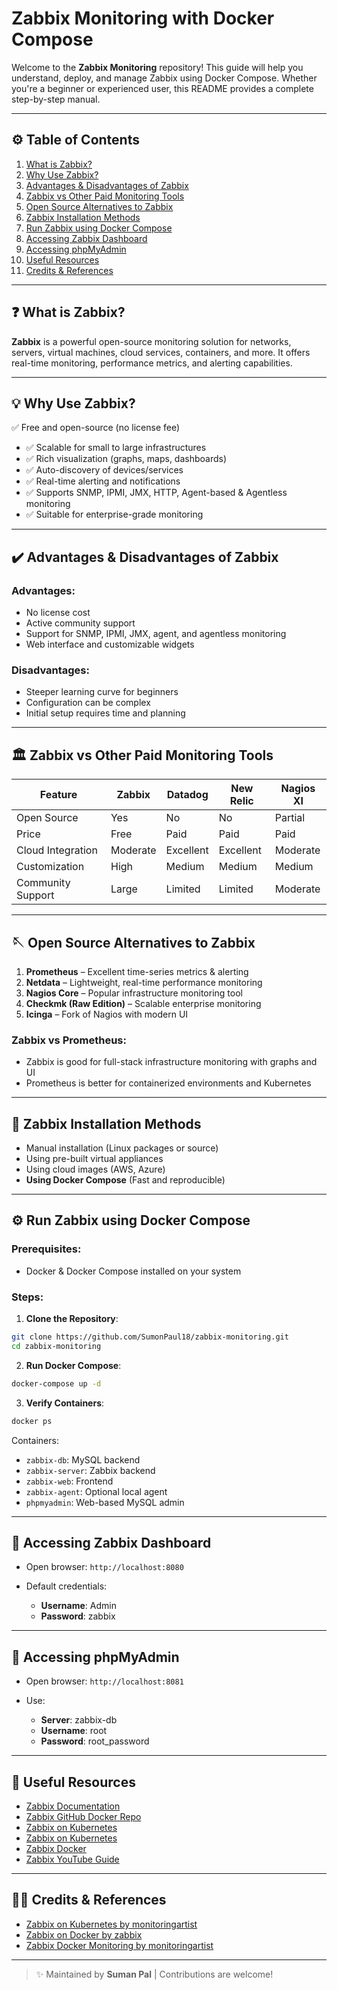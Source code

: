 # Zabbix Monitoring with Docker Compose

Welcome to the **Zabbix Monitoring** repository! This guide will help you understand, deploy, and manage Zabbix using Docker Compose. Whether you're a beginner or experienced user, this README provides a complete step-by-step manual.

---

## ⚙️ Table of Contents

1. [What is Zabbix?](#-what-is-zabbix)
2. [Why Use Zabbix?](#-why-use-zabbix)
3. [Advantages & Disadvantages of Zabbix](#%EF%B8%8F-advantages--disadvantages-of-zabbix)
4. [Zabbix vs Other Paid Monitoring Tools](#%EF%B8%8F-zabbix-vs-other-paid-monitoring-tools)
5. [Open Source Alternatives to Zabbix](#-open-source-alternatives-to-zabbix)
6. [Zabbix Installation Methods](#-zabbix-installation-methods)
7. [Run Zabbix using Docker Compose](#%EF%B8%8F-run-zabbix-using-docker-compose)
8. [Accessing Zabbix Dashboard](#-accessing-zabbix-dashboard)
9. [Accessing phpMyAdmin](#-accessing-phpmyadmin)
10. [Useful Resources](#-useful-resources)
11. [Credits & References](#-credits--references)

---

## ❓ What is Zabbix?

**Zabbix** is a powerful open-source monitoring solution for networks, servers, virtual machines, cloud services, containers, and more. It offers real-time monitoring, performance metrics, and alerting capabilities.

---

## 💡 Why Use Zabbix?

✅ Free and open-source (no license fee)
- ✅ Scalable for small to large infrastructures
- ✅ Rich visualization (graphs, maps, dashboards)
- ✅ Auto-discovery of devices/services
- ✅ Real-time alerting and notifications
- ✅ Supports SNMP, IPMI, JMX, HTTP, Agent-based & Agentless monitoring
- ✅ Suitable for enterprise-grade monitoring



---

## ✔️ Advantages & Disadvantages of Zabbix

### Advantages:

* No license cost
* Active community support
* Support for SNMP, IPMI, JMX, agent, and agentless monitoring
* Web interface and customizable widgets

### Disadvantages:

* Steeper learning curve for beginners
* Configuration can be complex
* Initial setup requires time and planning

---

## 🏛️ Zabbix vs Other Paid Monitoring Tools

| Feature           | Zabbix   | Datadog   | New Relic | Nagios XI |
| ----------------- | -------- | --------- | --------- | --------- |
| Open Source       | Yes      | No        | No        | Partial   |
| Price             | Free     | Paid      | Paid      | Paid      |
| Cloud Integration | Moderate | Excellent | Excellent | Moderate  |
| Customization     | High     | Medium    | Medium    | Medium    |
| Community Support | Large    | Limited   | Limited   | Moderate  |

---

## 🪡 Open Source Alternatives to Zabbix

1. **Prometheus** – Excellent time-series metrics & alerting
2. **Netdata** – Lightweight, real-time performance monitoring
3. **Nagios Core** – Popular infrastructure monitoring tool
4. **Checkmk (Raw Edition)** – Scalable enterprise monitoring
5. **Icinga** – Fork of Nagios with modern UI

### Zabbix vs Prometheus:

* Zabbix is good for full-stack infrastructure monitoring with graphs and UI
* Prometheus is better for containerized environments and Kubernetes

---

## 🚀 Zabbix Installation Methods

* Manual installation (Linux packages or source)
* Using pre-built virtual appliances
* Using cloud images (AWS, Azure)
* **Using Docker Compose** (Fast and reproducible)

---

## ⚙️ Run Zabbix using Docker Compose

### Prerequisites:

* Docker & Docker Compose installed on your system

### Steps:

1. **Clone the Repository**:

```bash
git clone https://github.com/SumonPaul18/zabbix-monitoring.git
cd zabbix-monitoring
```

2. **Run Docker Compose**:

```bash
docker-compose up -d
```

3. **Verify Containers**:

```bash
docker ps
```

Containers:

* `zabbix-db`: MySQL backend
* `zabbix-server`: Zabbix backend
* `zabbix-web`: Frontend
* `zabbix-agent`: Optional local agent
* `phpmyadmin`: Web-based MySQL admin

---

## 📅 Accessing Zabbix Dashboard

* Open browser: `http://localhost:8080`
* Default credentials:

  * **Username**: Admin
  * **Password**: zabbix

---

## 🔐 Accessing phpMyAdmin

* Open browser: `http://localhost:8081`
* Use:

  * **Server**: zabbix-db
  * **Username**: root
  * **Password**: root\_password

---

## 🔗 Useful Resources

* [Zabbix Documentation](https://www.zabbix.com/documentation/current/manual)
* [Zabbix GitHub Docker Repo](https://github.com/zabbix/zabbix-docker)
* [Zabbix on Kubernetes](https://github.com/bezarsnba/zabbix-on-kubernetes.git)
* [Zabbix on Kubernetes](https://github.com/monitoringartist/kubernetes-zabbix.git)
* [Zabbix Docker](https://github.com/monitoringartist/zabbix-docker-monitoring)
* [Zabbix YouTube Guide](https://youtu.be/ScKlF0ICVYA)

---

## 👨‍💻 Credits & References

* [Zabbix on Kubernetes by monitoringartist](https://github.com/monitoringartist/kubernetes-zabbix.git)
* [Zabbix on Docker by zabbix](https://github.com/zabbix/zabbix-docker.git)
* [Zabbix Docker Monitoring by monitoringartist](https://github.com/monitoringartist/zabbix-docker-monitoring)

---

> ✨ Maintained by **Suman Pal** | Contributions are welcome!
